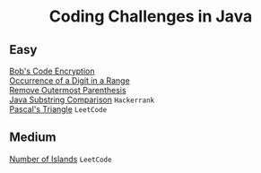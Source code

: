 <h1 align="center">Coding Challenges in Java</h1>

## Easy
<a href="https://github.com/PranavBawgikar/java-coding-challenges/blob/main/BobEncryption.java">Bob's Code Encryption</a><br>
<a href="https://github.com/PranavBawgikar/java-coding-challenges/blob/main/DigitOcurrence.java">Occurrence of a Digit in a Range</a><br>
<a href="https://github.com/PranavBawgikar/java-coding-challenges/blob/main/OuterParenthesis.java">Remove Outermost Parenthesis</a><br>
<a href="https://github.com/PranavBawgikar/java-coding-challenges/blob/main/SubstringComp.java">Java Substring Comparison</a> `Hackerrank`<br>
<a href="https://github.com/PranavBawgikar/java-coding-challenges/blob/main/PascalTri.java">Pascal's Triangle</a> `LeetCode`<br>

## Medium
<a href="https://github.com/PranavBawgikar/java-coding-challenges/blob/main/NumOfIslands.java">Number of Islands</a> `LeetCode`<br>
